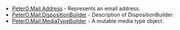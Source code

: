 ﻿ * [PeterO.Mail.Address](PeterO.Mail.Address.md) - Represents an email address.
 * [PeterO.Mail.DispositionBuilder](PeterO.Mail.DispositionBuilder.md) - Description of DispositionBuilder.
 * [PeterO.Mail.MediaTypeBuilder](PeterO.Mail.MediaTypeBuilder.md) - A mutable media type object.
